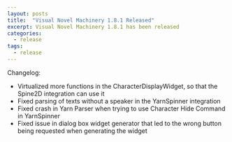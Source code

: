 ```yaml
---
layout: posts
title:  "Visual Novel Machinery 1.8.1 Released"
excerpt: Visual Novel Machinery 1.8.1 has been released
categories:
  - release
tags:
  - release
---
```


Changelog:
- Virtualized more functions in the CharacterDisplayWidget, so that the Spine2D integration can use it
- Fixed parsing of texts without a speaker in the YarnSpinner integration
- Fixed crash in Yarn Parser when trying to use Character Hide Command in YarnSpinner
- Fixed issue in dialog box widget generator that led to the wrong button being requested when generating the widget